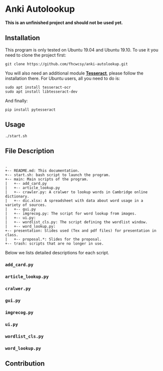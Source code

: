 # Anki Autolookup

**This is an unfinished project and should not be used yet.**

## Installation

This program is only tested on Ubuntu 19.04 and Ubuntu 19.10. To use it you need
to clone the project first:
```{bash}
git clone https://github.com/fhcwcsy/anki-autolookup.git
```
You will also need an additional module [**Tesseract**](https://github.com/tesseract-ocr/tesseract/blob/master/README.md),
please follow the installation there. For Ubuntu users, all you need to do is:
```{bash}
sudo apt install tesseract-ocr
sudo apt install libtesseract-dev
```
And finally:
```{bash}
pip install pytesseract 
```

## Usage

```{bash}
./start.sh
```

## File Description

```

.
+-- README.md: This documentation.
+-- start.sh: bash script to launch the program.
+-- main: Main scripts of the program.
|   +-- add_card.py
|   +-- article_lookup.py
|   +-- crawler.py: A cralwer to lookup words in Cambridge online dictionary.
|   +-- dic.xlsx: A spreadsheet with data about word usage in a variety of sources.
|   +-- gui.py
|   +-- imgrecog.py: The script for word lookup from images.
|   +-- ui.py:
|   +-- wordlist_cls.py: The script defining the wordlist window.
|   +-- word_lookup.py:
+-- presentation: Slides used (Tex and pdf files) for presentation in class.
|   +-- proposal.*: Slides for the proposal.
+-- trash: scripts that are no longer in use.

```

Below we lists detailed descriptions for each script.

### `add_card.py`

### `article_lookup.py`

### `cralwer.py`

### `gui.py`

### `imgrecog.py`

### `ui.py`

### `wordlist_cls.py`

### `word_lookup.py`

## Contribution


